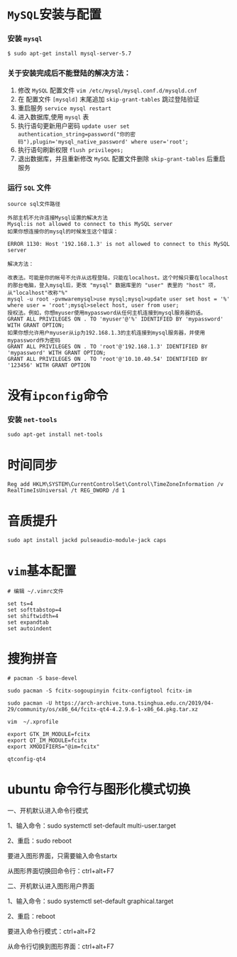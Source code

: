 # `MySQL`安装与配置
### 安装 `mysql`
```bash
$ sudo apt-get install mysql-server-5.7
```
### 关于安装完成后不能登陆的解决方法：
1. 修改 `MySQL` 配置文件 `vim /etc/mysql/mysql.conf.d/mysqld.cnf`
2. 在 配置文件 `[mysqld]` 末尾追加 `skip-grant-tables` 跳过登陆验证 
3. 重启服务 `service mysql restart`
4. 进入数据库,使用 `mysql` 表
5. 执行语句更新用户密码 `update user set authentication_string=password("你的密码"),plugin='mysql_native_password' where user='root';`
6. 执行语句刷新权限 `flush privileges;`
7. 退出数据库，并且重新修改 `MySQL` 配置文件删除 `skip-grant-tables` 后重启服务

### 运行 `SQL` 文件
```
source sql文件路径
```

```
外部主机不允许连接Mysql设置的解决方法
Mysql:is not allowed to connect to this MySQL server
如果你想连接你的mysql的时候发生这个错误：

ERROR 1130: Host '192.168.1.3' is not allowed to connect to this MySQL server

解决方法：

改表法。可能是你的帐号不允许从远程登陆，只能在localhost。这个时候只要在localhost的那台电脑，登入mysql后，更改 "mysql" 数据库里的 "user" 表里的 "host" 项，从"localhost"改称"%"
mysql -u root -pvmwaremysql>use mysql;mysql>update user set host = '%' where user = 'root';mysql>select host, user from user;
授权法。例如，你想myuser使用mypassword从任何主机连接到mysql服务器的话。
GRANT ALL PRIVILEGES ON . TO 'myuser'@'%' IDENTIFIED BY 'mypassword' WITH GRANT OPTION;
如果你想允许用户myuser从ip为192.168.1.3的主机连接到mysql服务器，并使用mypassword作为密码
GRANT ALL PRIVILEGES ON . TO 'root'@'192.168.1.3' IDENTIFIED BY 'mypassword' WITH GRANT OPTION;
GRANT ALL PRIVILEGES ON . TO 'root'@'10.10.40.54' IDENTIFIED BY '123456' WITH GRANT OPTION
```

# 没有`ipconfig`命令
### 安装 `net-tools`
```
sudo apt-get install net-tools
```

# 时间同步
```
Reg add HKLM\SYSTEM\CurrentControlSet\Control\TimeZoneInformation /v RealTimeIsUniversal /t REG_DWORD /d 1
```

# 音质提升
```
sudo apt install jackd pulseaudio-module-jack caps
```

# `vim`基本配置
```
# 编辑 ~/.vimrc文件

set ts=4
set softtabstop=4
set shiftwidth=4
set expandtab
set autoindent
```

# 搜狗拼音
```
# pacman -S base-devel

sudo pacman -S fcitx-sogoupinyin fcitx-configtool fcitx-im

sudo pacman -U https://arch-archive.tuna.tsinghua.edu.cn/2019/04-29/community/os/x86_64/fcitx-qt4-4.2.9.6-1-x86_64.pkg.tar.xz

vim  ~/.xprofile

export GTK_IM_MODULE=fcitx
export QT_IM_MODULE=fcitx
export XMODIFIERS="@im=fcitx"

qtconfig-qt4
```



# ubuntu 命令行与图形化模式切换



一、开机默认进入命令行模式

1、输入命令：sudo systemctl set-default multi-user.target 

2、重启：sudo reboot

要进入图形界面，只需要输入命令startx

从图形界面切换回命令行：ctrl+alt+F7

二、开机默认进入图形用户界面

1、输入命令：sudo systemctl set-default graphical.target 

2、重启：reboot

要进入命令行模式：ctrl+alt+F2

从命令行切换到图形界面：ctrl+alt+F7

